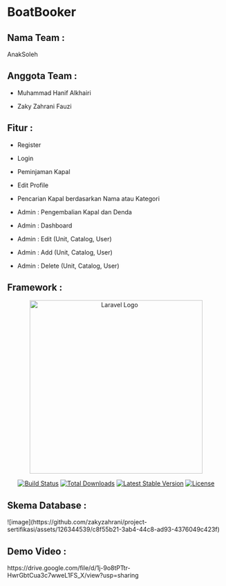 <h1>BoatBooker</h1>

<h2>Nama Team :</h2>
<p>AnakSoleh</p>

<h2>Anggota Team :</h2>
<ul>
    <li>
        <p>Muhammad Hanif Alkhairi</p>
    </li>
    <li>
        <p>Zaky Zahrani Fauzi</p>
    </li>
</ul>

<h2>Fitur :</h2>
<ul>
    <li>
        <p>Register</p>
    </li>
    <li>
        <p>Login</p>
    </li>
    <li>
        <p>Peminjaman Kapal</p>
    </li>
    <li>
        <p>Edit Profile</p>
    </li>
    <li>
        <p>Pencarian Kapal berdasarkan Nama atau Kategori</p>
    </li>
    <li>
        <p>Admin : Pengembalian Kapal dan Denda</p>
    </li>
    <li>
        <p>Admin : Dashboard</p>
    </li>
    <li>
        <p>Admin : Edit (Unit, Catalog, User)</p>
    </li>
    <li>
        <p>Admin : Add (Unit, Catalog, User)</p>
    </li>
    <li>
        <p>Admin : Delete (Unit, Catalog, User)</p>
    </li>
</ul>

<h2>Framework :</h2>
<p align="center"><a href="https://laravel.com" target="_blank"><img src="https://raw.githubusercontent.com/laravel/art/master/logo-lockup/5%20SVG/2%20CMYK/1%20Full%20Color/laravel-logolockup-cmyk-red.svg" width="400" alt="Laravel Logo"></a></p>

<p align="center">
<a href="https://github.com/laravel/framework/actions"><img src="https://github.com/laravel/framework/workflows/tests/badge.svg" alt="Build Status"></a>
<a href="https://packagist.org/packages/laravel/framework"><img src="https://img.shields.io/packagist/dt/laravel/framework" alt="Total Downloads"></a>
<a href="https://packagist.org/packages/laravel/framework"><img src="https://img.shields.io/packagist/v/laravel/framework" alt="Latest Stable Version"></a>
<a href="https://packagist.org/packages/laravel/framework"><img src="https://img.shields.io/packagist/l/laravel/framework" alt="License"></a>
</p>

<h2>Skema Database :</h2>
![image](https://github.com/zakyzahrani/project-sertifikasi/assets/126344539/c8f55b21-3ab4-44c8-ad93-4376049c423f)

<h2>Demo Video :</h2>
https://drive.google.com/file/d/1j-9o8tPTtr-HwrGbtCua3c7wweL1FS_X/view?usp=sharing
